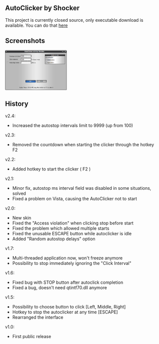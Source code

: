 ## AutoClicker by Shocker
This project is currently closed source, only executable download is available. You can do that [here](https://github.com/Shocker/soft_autoclicker_/releases)

## Screenshots
<img src="https://raw.githubusercontent.com/Shocker/soft_autoclicker_/master/screenshots/main.png" width="200" />

## History

v2.4:
- Increased the autostop intervals limit to 9999 (up from 100)

v2.3:
- Removed the countdown when starting the clicker through the hotkey F2

v2.2:
- Added hotkey to start the clicker ( F2 )

v2.1:
- Minor fix, autostop ms interval field was disabled in some situations, solved
- Fixed a problem on Vista, causing the AutoClicker not to start

v2.0:
- New skin
- Fixed the "Access violation" when clicking stop before start
- Fixed the problem which allowed multiple starts
- Fixed the unusable ESCAPE button while autoclicker is idle
- Added "Random autostop delays" option

v1.7:
- Multi-threaded application now, won't freeze anymore
- Possibility to stop immediately ignoring the "Click Interval"

v1.6:
- Fixed bug with STOP button after autoclick completion
- Fixed a bug, doesn't need qtintf70.dll anymore

v1.5:
- Possibility to choose button to click [Left, Middle, Right]
- Hotkey to stop the autoclicker at any time [ESCAPE]
- Rearranged the interface

v1.0:
- First public release
